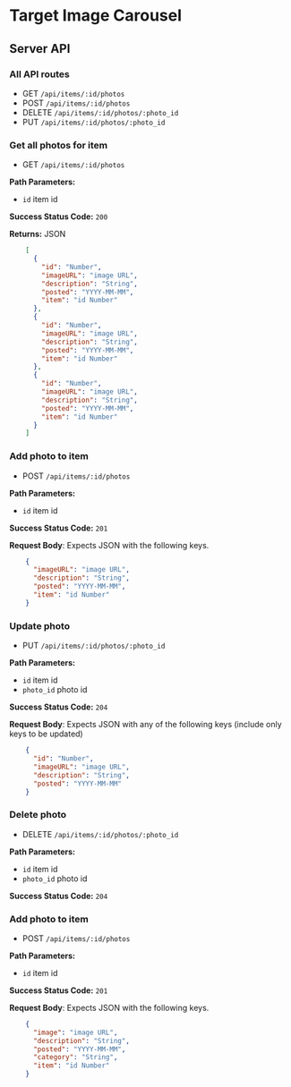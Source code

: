 # Target Image Carousel

## Server API
### All API routes
  * GET `/api/items/:id/photos`
  * POST `/api/items/:id/photos`
  * DELETE `/api/items/:id/photos/:photo_id`
  * PUT `/api/items/:id/photos/:photo_id`

### Get all photos for item
  * GET `/api/items/:id/photos`

**Path Parameters:**
  * `id` item id

**Success Status Code:** `200`

**Returns:** JSON

```json
    [
      {
        "id": "Number",
        "imageURL": "image URL",
        "description": "String",
        "posted": "YYYY-MM-MM",
        "item": "id Number"
      },
      {
        "id": "Number",
        "imageURL": "image URL",
        "description": "String",
        "posted": "YYYY-MM-MM",
        "item": "id Number"
      },
      {
        "id": "Number",
        "imageURL": "image URL",
        "description": "String",
        "posted": "YYYY-MM-MM",
        "item": "id Number"
      }
    ]
```

### Add photo to item
  * POST `/api/items/:id/photos`

**Path Parameters:**
  * `id` item id

**Success Status Code:** `201`

**Request Body**: Expects JSON with the following keys.

```json
    {
      "imageURL": "image URL",
      "description": "String",
      "posted": "YYYY-MM-MM",
      "item": "id Number"
    }
```

### Update photo
  * PUT `/api/items/:id/photos/:photo_id`

**Path Parameters:**
  * `id` item id
  * `photo_id` photo id

**Success Status Code:** `204`

**Request Body**: Expects JSON with any of the following keys (include only keys to be updated)

```json
    {
      "id": "Number",
      "imageURL": "image URL",
      "description": "String",
      "posted": "YYYY-MM-MM"
    }
```

### Delete photo
  * DELETE `/api/items/:id/photos/:photo_id`

**Path Parameters:**
  * `id` item id
  * `photo_id` photo id

**Success Status Code:** `204`

### Add photo to item
  * POST `/api/items/:id/photos`

**Path Parameters:**

  * `id` item id

**Success Status Code:** `201`

**Request Body**: Expects JSON with the following keys.

```json
    {
      "image": "image URL",
      "description": "String",
      "posted": "YYYY-MM-MM",
      "category": "String",
      "item": "id Number"
    }
```